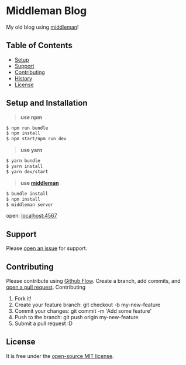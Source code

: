 # Middleman Blog

My old blog using [middleman](https://middlemanapp.com/)!

## Table of Contents
- [Setup](#setup-and-installation)
- [Support](#support)
- [Contributing](#contributing)
- [History](#history)
- [License](#license)

## Setup and Installation

> **use npm**

```bash
$ npm run bundle
$ npm install
$ npm start/npm run dev
```

> **use yarn**

```bash
$ yarn bundle
$ yarn install
$ yarn dev/start
```

> **use [middleman](https://middlemanapp.com/)**

```bash
$ bundle install
$ npm install
$ middleman server
```

open: [localhost:4567](http://localhost:4567)

## Support

Please [open an issue](https://github.com/nandomoreirame/readme-boilerplate/issues/new) for support.

## Contributing

Please contribute using [Github Flow](https://guides.github.com/introduction/flow/). Create a branch, add commits, and [open a pull request](https://github.com/nandomoreirame/readme-boilerplate/compare?expand=1).
Contributing

1. Fork it!
2. Create your feature branch: git checkout -b my-new-feature
3. Commit your changes: git commit -m 'Add some feature'
4. Push to the branch: git push origin my-new-feature
5. Submit a pull request :D

## License

It is free under the [open-source MIT license](/LICENSE).
